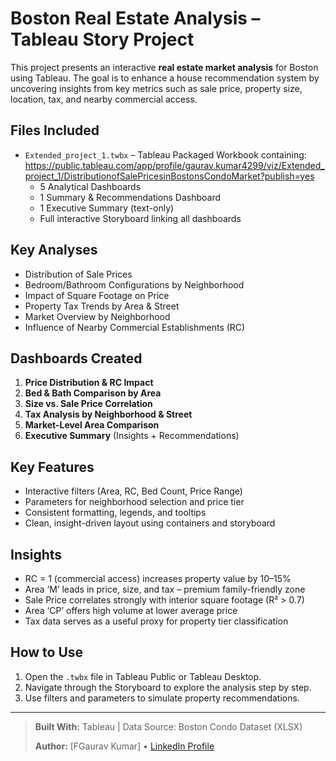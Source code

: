 # Boston Real Estate Analysis – Tableau Story Project

This project presents an interactive **real estate market analysis** for Boston using Tableau. The goal is to enhance a house recommendation system by uncovering insights from key metrics such as sale price, property size, location, tax, and nearby commercial access.

## Files Included

- `Extended_project_1.twbx` – Tableau Packaged Workbook containing: https://public.tableau.com/app/profile/gaurav.kumar4299/viz/Extended_project_1/DistributionofSalePricesinBostonsCondoMarket?publish=yes
  - 5 Analytical Dashboards
  - 1 Summary & Recommendations Dashboard
  - 1 Executive Summary (text-only)
  - Full interactive Storyboard linking all dashboards

## Key Analyses

- Distribution of Sale Prices
- Bedroom/Bathroom Configurations by Neighborhood
- Impact of Square Footage on Price
- Property Tax Trends by Area & Street
- Market Overview by Neighborhood
- Influence of Nearby Commercial Establishments (RC)

## Dashboards Created

1. **Price Distribution & RC Impact**
2. **Bed & Bath Comparison by Area**
3. **Size vs. Sale Price Correlation**
4. **Tax Analysis by Neighborhood & Street**
5. **Market-Level Area Comparison**
6. **Executive Summary** (Insights + Recommendations)

## Key Features

- Interactive filters (Area, RC, Bed Count, Price Range)
- Parameters for neighborhood selection and price tier
- Consistent formatting, legends, and tooltips
- Clean, insight-driven layout using containers and storyboard

## Insights

- RC = 1 (commercial access) increases property value by 10–15%
- Area ‘M’ leads in price, size, and tax – premium family-friendly zone
- Sale Price correlates strongly with interior square footage (R² > 0.7)
- Area ‘CP’ offers high volume at lower average price
- Tax data serves as a useful proxy for property tier classification

## How to Use

1. Open the `.twbx` file in Tableau Public or Tableau Desktop.
2. Navigate through the Storyboard to explore the analysis step by step.
3. Use filters and parameters to simulate property recommendations.

---

> **Built With:** Tableau | Data Source: Boston Condo Dataset (XLSX)
>  
> **Author:** [FGaurav Kumar] • [LinkedIn Profile](https://www.linkedin.com/in/gaurav-kumar-rd/)

